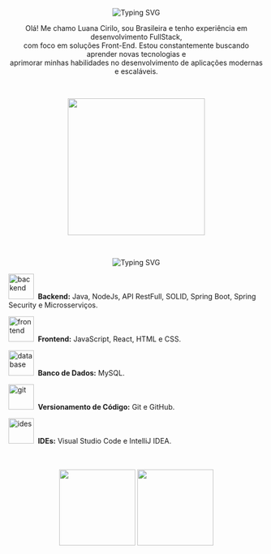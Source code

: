 <!-- NOME COM EFEITO DE DIGITAÇÃO -->
<p align="center">
  <img src="https://readme-typing-svg.herokuapp.com?font=Fira+Code&size=30&pause=1000&color=FF69B4&center=true&vCenter=true&width=435&lines=Luana+Cirilo;Front-end+Developer" alt="Typing SVG" />
</p>
<p align="center">
  Olá! Me chamo Luana Cirilo, sou Brasileira e tenho experiência em desenvolvimento FullStack,<br>
  com foco em soluções Front-End. Estou constantemente buscando aprender novas tecnologias e<br>
  aprimorar minhas habilidades no desenvolvimento de aplicações modernas e escaláveis.
</p>
<br>
<p align="center">
  <img src="https://i.pinimg.com/1200x/a8/58/47/a85847abccfa9eb0f3610318759aa0ff.jpg" width="270px">
</p>
<br>
<p align="center">
  <img src="https://readme-typing-svg.herokuapp.com?font=Fira+Code&size=30&pause=1000&color=FF69B4&center=true&vCenter=true&width=435&lines=HardSkills" alt="Typing SVG" />
</p>

<img src="https://media3.giphy.com/media/v1.Y2lkPTc5MGI3NjExNWQ3eTB1MHRveXRiMnVlcjducG43b3RqeDFveTk5aG94NXFnMzUxYiZlcD12MV9pbnRlcm5hbF9naWZfYnlfaWQmY3Q9cw/DX7CsFhBt86tw5gewr/giphy.gif" alt="backend" width="50"> &nbsp;<b>Backend:</b> Java, NodeJs, API RestFull, SOLID, Spring Boot, Spring Security e Microsserviços.

<img src="https://media1.giphy.com/media/v1.Y2lkPTc5MGI3NjExaHR1d2ViOHllenI4b2F6bDU1cDBtZW1iM3VwNnJ3OHd2MjJxZ2F4MCZlcD12MV9pbnRlcm5hbF9naWZfYnlfaWQmY3Q9cw/juua9i2c2fA0AIp2iq/giphy.gif" alt="frontend" width="50"> &nbsp;<b>Frontend:</b> JavaScript, React, HTML e CSS.

<img src="https://media4.giphy.com/media/v1.Y2lkPTc5MGI3NjExNWYzMTRxem9qZWZ2YW02N3JyanN0M3ZkdjlvazRmZTcxNmhhcW84OCZlcD12MV9pbnRlcm5hbF9naWZfYnlfaWQmY3Q9cw/EK5nB6wQKKN86j7GWx/giphy.gif" alt="database" width="50"> &nbsp;<b>Banco de Dados:</b> MySQL.

<img src="https://media4.giphy.com/media/v1.Y2lkPTc5MGI3NjExMnRrcGMzOHBtZHE4ZndhMnExcDAwa3YyY3hrcWMwZzV0eG9mNHU2NSZlcD12MV9pbnRlcm5hbF9naWZfYnlfaWQmY3Q9cw/KzJkzjggfGN5Py6nkT/giphy.gif" alt="git" width="50"> &nbsp;<b>Versionamento de Código:</b> Git e GitHub.

<img src="https://media0.giphy.com/media/v1.Y2lkPTc5MGI3NjExNGt1amtzcGo0NGt4aHh2dXV5dXhwM29ucGc3azN4bW1uZGY3YTZiMCZlcD12MV9pbnRlcm5hbF9naWZfYnlfaWQmY3Q9cw/WUlplcMpOCEmTGBtBW/giphy.gif" alt="ides" width="50"> &nbsp;<b>IDEs:</b> Visual Studio Code e IntelliJ IDEA.
<br>
<br>
<br>
<p align="center">
  <img height="150em" src="https://github-readme-stats.vercel.app/api?username=Luanacjq&show_icons=true&theme=tokyonight"/>
  <img height="150em" src="https://github-readme-stats.vercel.app/api/top-langs/?username=Luanacjq&layout=compact&theme=tokyonight"/>
</p>


